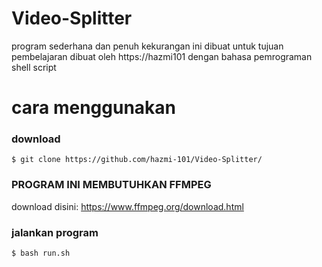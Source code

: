 # Video-Splitter
program sederhana dan penuh kekurangan ini dibuat untuk tujuan pembelajaran dibuat oleh https://hazmi101 dengan bahasa pemrograman shell script

# cara menggunakan
### download
`$ git clone https://github.com/hazmi-101/Video-Splitter/`
### PROGRAM INI MEMBUTUHKAN FFMPEG
download disini:
https://www.ffmpeg.org/download.html
### jalankan program
`$ bash run.sh`
